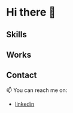 # Hi there 👋

## Skills

## Works

## Contact
📫 You can reach me on:
- [linkedin](https://www.linkedin.com/in/muhammad-fuzail-5720131a9/)


<!--
**fuza-ail/fuza-ail** is a ✨ _special_ ✨ repository because its `README.md` (this file) appears on your GitHub profile.

Here are some ideas to get you started:

- 🔭 I’m currently working on ...
- 🌱 I’m currently learning ...
- 👯 I’m looking to collaborate on ...
- 🤔 I’m looking for help with ...
- 💬 Ask me about ...
- 📫 How to reach me: ...
- 😄 Pronouns: ...
- ⚡ Fun fact: ...
-->
